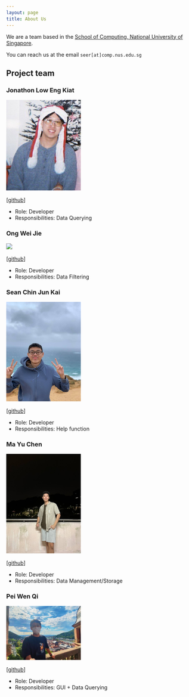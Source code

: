 ```yaml
---
layout: page
title: About Us
---
```


We are a team based in the [School of Computing, National University of Singapore](http://www.comp.nus.edu.sg).

You can reach us at the email `seer[at]comp.nus.edu.sg`

## Project team

### Jonathon Low Eng Kiat

<img src="images/creationsv2.png" width="200px">

[[github](https://github.com/Creationsv2)]

* Role: Developer
* Responsibilities: Data Querying

### Ong Wei Jie

<img src="images/oneweijie7.png" width="200px">

[[github](http://github.com/ongweijie7)]

* Role: Developer
* Responsibilities: Data Filtering

### Sean Chin Jun Kai

<img src="images/seanchinjunkai.png" width="200px">

[[github](http://github.com/seanchinjunkai)]

* Role: Developer
* Responsibilities: Help function

### Ma Yu Chen

<img src="images/dawg420.png" width="200px">

[[github](http://github.com/dawg420)]

* Role: Developer
* Responsibilities: Data Management/Storage

### Pei Wen Qi

<img src="images/cedricpei.png" width="200px">

[[github](http://github.com/cedricpei)]

* Role: Developer
* Responsibilities: GUI + Data Querying
